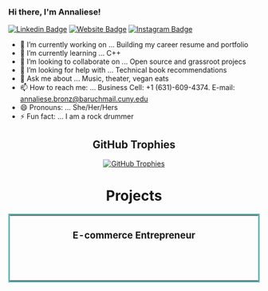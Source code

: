 ### Hi there, I'm Annaliese!

[![Linkedin Badge](https://img.shields.io/badge/-LinkedIn-0e76a8?style=flat-square&logo=Linkedin&logoColor=white)](https://www.linkedin.com/in/annalieseb/)
[![Website Badge](https://img.shields.io/badge/Website-3b5998?style=flat-square&logo=google-chrome&logoColor=white)](https://github.com/ZehavaBatya)
[![Instagram Badge](https://img.shields.io/badge/-Instagram-e4405f?style=flat-square&logo=Instagram&logoColor=white)](https://instagram.com/annaliesebronz/)

- 🔭 I’m currently working on ... Building my career resume and portfolio
- 🌱 I’m currently learning ... C++
- 👯 I’m looking to collaborate on ... Open source and grassroot projecs
- 🤔 I’m looking for help with ... Technical book recommendations
- 💬 Ask me about ... Music, theater, vegan eats
- 📫 How to reach me: ... Business Cell: +1 (631)-609-4374. E-mail: annaliese.bronz@baruchmail.cuny.edu
- 😄 Pronouns: ... She/Her/Hers
- ⚡ Fun fact: ... I am a rock drummer

<h2 align="center">GitHub Trophies</h2>

<p align="center"><a href="https://github.com/ryo-ma/github-profile-trophy" target="blank"><img src="https://github-profile-trophy.vercel.app/?username=zehavabatya&column=4&margin-w=15&margin-h=15&theme=dracula" alt="GitHub Trophies" /></a></p>

<h1 align="center">Projects</h1>
<table bordercolor="#66b2b2">
  
  <tr>
    <td width="50%" valign="top">
      <h3 align="center">E-commerce Entrepreneur</h3>
        <br />
        <a target="_blank" href="https://www.danielleindoodles.com/"
            <img src="images/DID_vid.gif" width="100%" alt="Shopping Site"/>
        <br />
        <p align="center">

<!--
**ZehavaBatya/ZehavaBatya** is a ✨ _special_ ✨ repository because its `README.md` (this file) appears on your GitHub profile.

Here are some ideas to get you started:

- 🔭 I’m currently working on ... Client reporting portal app
- 🌱 I’m currently learning ... Swift IOS Development
- 👯 I’m looking to collaborate on ... Coding volunteer experience
- 🤔 I’m looking for help with ... Testing and deploying projects
- 💬 Ask me about ... Music, theater, vegan eats
- 📫 How to reach me: ... Business Cell: +1 (631)-609-4374
- 😄 Pronouns: ... She/Her/Hers
- ⚡ Fun fact: ... I am a rock drummer

-->
